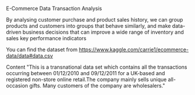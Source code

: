 
E-Commerce Data Transaction Analysis

By analysing customer purchase and product sales history, we can group products and customers into groups that behave similarly, and make data-driven business decisions that can improve a wide range of inventory and sales key performance indicators 

You can find the dataset from https://www.kaggle.com/carrie1/ecommerce-data/data#data.csv

Content
"This is a transnational data set which contains all the transactions occurring between 01/12/2010 and 09/12/2011 for a UK-based and registered non-store online retail.The company mainly sells unique all-occasion gifts. Many customers of the company are wholesalers."
